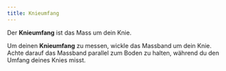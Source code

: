 ```yaml
---
title: Knieumfang
---
```


Der **Knieumfang** ist das Mass um dein Knie.

Um deinen **Knieumfang** zu messen, wickle das Massband um dein Knie. Achte darauf das Massband parallel zum Boden zu halten, während du den Umfang deines Knies misst.
